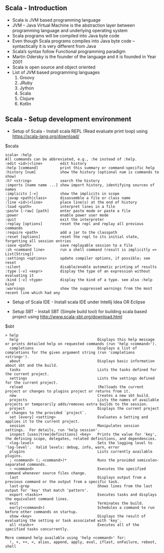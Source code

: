 ## Scala - Introduction
* Scala is JVM based programming language
* JVM – Java Virtual Machine is the abstraction layer between programming language and underlying operating system
* Scala programs will be compiled into Java byte code
* Even though Scala programs compiles into Java byte code – syntactically it is very different from Java
* Scala’s syntax follow Functional programming paradigm
* Martin Odersky is the founder of the language and it is founded in Year 2001
* Scala is open source and object oriented
* List of JVM based programming languages
    1. Groovy
    2. JRuby
    3. Jython
    4. Scala
    5. Clojure
    6. Kotlin

## Scala - Setup development environment

* Setup of Scala - Install scala REPL (Read evaluate print loop) using https://scala-lang.org/download/

$scala

```
scala> :help
All commands can be abbreviated, e.g., :he instead of :help.
:edit <id>|<line>        edit history
:help [command]          print this summary or command-specific help
:history [num]           show the history (optional num is commands to show)
:h? <string>             search the history
:imports [name name ...] show import history, identifying sources of names
:implicits [-v]          show the implicits in scope
:javap <path|class>      disassemble a file or class name
:line <id>|<line>        place line(s) at the end of history
:load <path>             interpret lines in a file
:paste [-raw] [path]     enter paste mode or paste a file
:power                   enable power user mode
:quit                    exit the interpreter
:replay [options]        reset the repl and replay all previous commands
:require <path>          add a jar to the classpath
:reset [options]         reset the repl to its initial state, forgetting all session entries
:save <path>             save replayable session to a file
:sh <command line>       run a shell command (result is implicitly => List[String])
:settings <options>      update compiler options, if possible; see reset
:silent                  disable/enable automatic printing of results
:type [-v] <expr>        display the type of an expression without evaluating it
:kind [-v] <type>        display the kind of a type. see also :help kind
:warnings                show the suppressed warnings from the most recent line which had any

```

* Setup of Scala IDE - Install scala IDE under Intellij Idea OR Eclipse


* Setup SBT - Install SBT (Simple build tool) for building scala based project using http://www.scala-sbt.org/download.html

$sbt

```
> help
  help                                    Displays this help message or prints detailed help on requested commands (run 'help <command>').
  completions                             Displays a list of completions for the given argument string (run 'completions <string>').
  about                                   Displays basic information about sbt and the build.
  tasks                                   Lists the tasks defined for the current project.
  settings                                Lists the settings defined for the current project.
  reload                                  (Re)loads the current project or changes to plugins project or returns from it.
  new                                     Creates a new sbt build.
  projects                                Lists the names of available projects or temporarily adds/removes extra builds to the session.
  project                                 Displays the current project or changes to the provided `project`.
  set [every] <setting>                   Evaluates a Setting and applies it to the current project.
  session                                 Manipulates session settings.  For details, run 'help session'.
  inspect [uses|tree|definitions] <key>   Prints the value for 'key', the defining scope, delegates, related definitions, and dependencies.
  <log-level>                             Sets the logging level to 'log-level'.  Valid levels: debug, info, warn, error
  plugins                                 Lists currently available plugins.
  ; <command> (; <command>)*              Runs the provided semicolon-separated commands.
  ~ <command>                             Executes the specified command whenever source files change.
  last                                    Displays output from a previous command or the output from a specific task.
  last-grep                               Shows lines from the last output for 'key' that match 'pattern'.
  export <tasks>+                         Executes tasks and displays the equivalent command lines.
  exit                                    Terminates the build.
  early(<command>)                        Schedules a command to run before other commands on startup.
  show <key>                              Displays the result of evaluating the setting or task associated with 'key'.
  all <task>+                             Executes all of the specified tasks concurrently.

More command help available using 'help <command>' for:
  !, +, ++, <, alias, append, apply, eval, iflast, onFailure, reboot, shell

```

